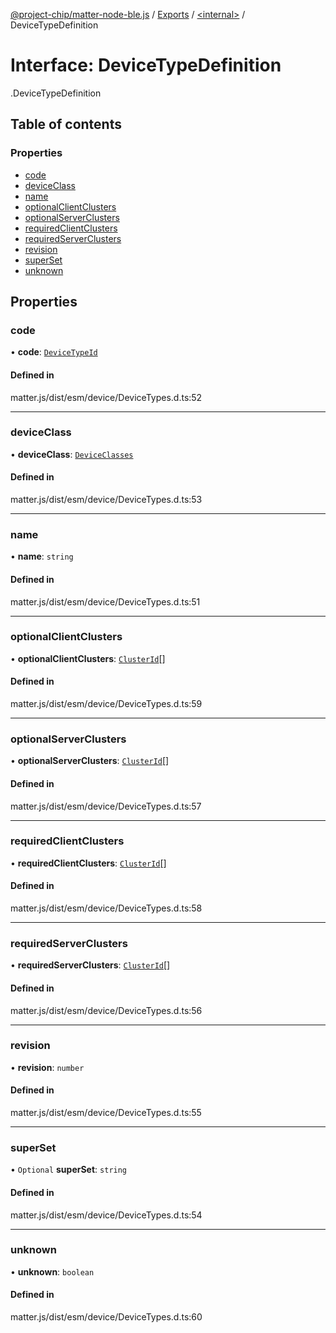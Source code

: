 [@project-chip/matter-node-ble.js](../README.md) / [Exports](../modules.md) / [<internal\>](../modules/internal_.md) / DeviceTypeDefinition

# Interface: DeviceTypeDefinition

[<internal>](../modules/internal_.md).DeviceTypeDefinition

## Table of contents

### Properties

- [code](internal_.DeviceTypeDefinition.md#code)
- [deviceClass](internal_.DeviceTypeDefinition.md#deviceclass)
- [name](internal_.DeviceTypeDefinition.md#name)
- [optionalClientClusters](internal_.DeviceTypeDefinition.md#optionalclientclusters)
- [optionalServerClusters](internal_.DeviceTypeDefinition.md#optionalserverclusters)
- [requiredClientClusters](internal_.DeviceTypeDefinition.md#requiredclientclusters)
- [requiredServerClusters](internal_.DeviceTypeDefinition.md#requiredserverclusters)
- [revision](internal_.DeviceTypeDefinition.md#revision)
- [superSet](internal_.DeviceTypeDefinition.md#superset)
- [unknown](internal_.DeviceTypeDefinition.md#unknown)

## Properties

### code

• **code**: [`DeviceTypeId`](../modules/internal_.md#devicetypeid)

#### Defined in

matter.js/dist/esm/device/DeviceTypes.d.ts:52

___

### deviceClass

• **deviceClass**: [`DeviceClasses`](../enums/internal_.DeviceClasses.md)

#### Defined in

matter.js/dist/esm/device/DeviceTypes.d.ts:53

___

### name

• **name**: `string`

#### Defined in

matter.js/dist/esm/device/DeviceTypes.d.ts:51

___

### optionalClientClusters

• **optionalClientClusters**: [`ClusterId`](../modules/internal_.md#clusterid)[]

#### Defined in

matter.js/dist/esm/device/DeviceTypes.d.ts:59

___

### optionalServerClusters

• **optionalServerClusters**: [`ClusterId`](../modules/internal_.md#clusterid)[]

#### Defined in

matter.js/dist/esm/device/DeviceTypes.d.ts:57

___

### requiredClientClusters

• **requiredClientClusters**: [`ClusterId`](../modules/internal_.md#clusterid)[]

#### Defined in

matter.js/dist/esm/device/DeviceTypes.d.ts:58

___

### requiredServerClusters

• **requiredServerClusters**: [`ClusterId`](../modules/internal_.md#clusterid)[]

#### Defined in

matter.js/dist/esm/device/DeviceTypes.d.ts:56

___

### revision

• **revision**: `number`

#### Defined in

matter.js/dist/esm/device/DeviceTypes.d.ts:55

___

### superSet

• `Optional` **superSet**: `string`

#### Defined in

matter.js/dist/esm/device/DeviceTypes.d.ts:54

___

### unknown

• **unknown**: `boolean`

#### Defined in

matter.js/dist/esm/device/DeviceTypes.d.ts:60
